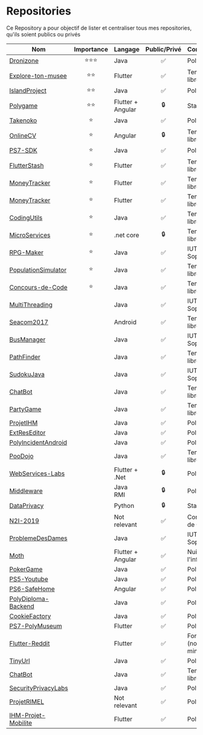 # Repositories

Ce Repository a pour objectif de lister et centraliser tous mes repositories, qu'ils soient publics ou privés



| Nom                                                                     |     Importance     | Langage           |    Public/Privé    | Contexte          |
| ----------------------------------------------------------------------- |:------------------:| ----------------- |:------------------:|:----------------- |
| [Dronizone](https://github.com/AlexBolot/Dronizone)                     | :star::star::star: | Java              | :white_check_mark: | Polytech          |
| [Explore-ton-musee](https://github.com/AlexBolot/Explore-ton-musee)     |    :star::star:    | Flutter           | :white_check_mark: | Temps libre       |
| [IslandProject](https://github.com/AlexBolot/IslandProject)             |    :star::star:    | Java              | :white_check_mark: | Polytech          |
| [Polygame](https://github.com/AlexBolot/Polygame)                       |    :star::star:    | Flutter + Angular |       :lock:       | Stage 3A          |
| [Takenoko](https://github.com/AlexBolot/Takenoko)                       |       :star:       | Java              | :white_check_mark: | Polytech          |
| [OnlineCV](https://github.com/AlexBolot/OnlineCV)                       |       :star:       | Angular           |       :lock:       | Temps libre       |
| [PS7-SDK](https://github.com/AlexBolot/PS7-SDK)                         |       :star:       | Java              | :white_check_mark: | Polytech          |
| [FlutterStash](https://github.com/AlexBolot/FlutterStash)               |       :star:       | Flutter           | :white_check_mark: | Temps libre       |
| [MoneyTracker](https://github.com/AlexBolot/MoneyTracker)               |       :star:       | Flutter           | :white_check_mark: | Temps libre       |
| [MoneyTracker](https://github.com/AlexBolot/MoneyTracker)               |       :star:       | Flutter           | :white_check_mark: | Temps libre       |
| [CodingUtils](https://github.com/AlexBolot/CodingUtils)                 |       :star:       | Java              | :white_check_mark: | Temps libre       |
| [MicroServices](https://github.com/AlexBolot/MicroServices)             |       :star:       | .net core         |       :lock:       | Temps libre       |
| [RPG-Maker](https://github.com/AlexBolot/RPG-Maker)                     |       :star:       | Java              | :white_check_mark: | IUT Nice Sophia   |
| [PopulationSimulator](https://github.com/AlexBolot/PopulationSimulator) |       :star:       | Java              | :white_check_mark: | Temps libre       |
| [Concours-de-Code](https://github.com/AlexBolot/Concours-de-Code)       |       :star:       | Java              | :white_check_mark: | Temps libre       |
| [MultiThreading](https://github.com/AlexBolot/MultiThreading)           |                    | Java              | :white_check_mark: | IUT Nice Sophia   |
| [Seacom2017](https://github.com/AlexBolot/Seacom2017)                   |                    | Android           | :white_check_mark: | Temps libre       |
| [BusManager](https://github.com/AlexBolot/BusManager)                   |                    | Java              | :white_check_mark: | IUT Nice Sophia   |
| [PathFinder](https://github.com/AlexBolot/PathFinder)                   |                    | Java              | :white_check_mark: | Temps libre       |
| [SudokuJava](https://github.com/AlexBolot/SudokuJava)                   |                    | Java              | :white_check_mark: | IUT Nice Sophia   |
| [ChatBot](https://github.com/AlexBolot/ChatBot)                         |                    | Java              | :white_check_mark: | Temps libre       |
| [PartyGame](https://github.com/AlexBolot/PartyGame)                     |                    | Java              | :white_check_mark: | Temps libre       |
| [ProjetIHM](https://github.com/AlexBolot/ProjetIHM)                     |                    | Java              | :white_check_mark: | Polytech          |
| [ExtResEditor](https://github.com/AlexBolot/ExtResEditor)               |                    | Java              | :white_check_mark: | Polytech          |
| [PolyIncidentAndroid](https://github.com/AlexBolot/PolyIncidentAndroid) |                    | Java              | :white_check_mark: | Polytech          |
| [PooDojo](https://github.com/AlexBolot/PooDojo)                         |                    | Java              | :white_check_mark: | Temps libre       |
| [WebServices-Labs](https://github.com/AlexBolot/WebServices-Labs)       |                    | Flutter + .Net    |       :lock:       | Polytech          |
| [Middleware](https://github.com/AlexBolot/Middleware)                   |                    | Java RMI          |       :lock:       | Polytech          |
| [DataPrivacy](https://github.com/AlexBolot/DataPrivacy)                 |                    | Python            |       :lock:       | Stage             |
| [N2I-2019](https://github.com/AlexBolot/N2I-2019)                       |                    | Not relevant      | :white_check_mark: | Concours de Code  |
| [ProblemeDesDames](https://github.com/AlexBolot/ProblemeDesDames)       |                    | Java              | :white_check_mark: | IUT Nice Sophia   |
| [Moth](https://github.com/AlexBolot/Moth)                               |                    | Flutter + Angular | :white_check_mark: | Nuit de l'info    |
| [PokerGame](https://github.com/AlexBolot/PokerGame)                     |                    | Java              | :white_check_mark: | Polytech          |
| [PS5-Youtube](https://github.com/AlexBolot/PS5-Youtube)                 |                    | Java              | :white_check_mark: | Polytech          |
| [PS6-SafeHome](https://github.com/AlexBolot/PS6-SafeHome)               |                    | Angular           | :white_check_mark: | Polytech          |
| [PolyDiploma-Backend](https://github.com/AlexBolot/PolyDiploma-Backend) |                    | Java              | :white_check_mark: | Polytech          |
| [CookieFactory](https://github.com/AlexBolot/CookieFactory)             |                    | Java              | :white_check_mark: | Polytech          |
| [PS7-PolyMuseum](https://github.com/AlexBolot/PS7-PolyMuseum)           |                    | Flutter           | :white_check_mark: | Polytech          |
| [Flutter-Reddit](https://github.com/AlexBolot/Flutter-Reddit)           |                    | Flutter           | :white_check_mark: | Forked (not mine) |
| [TinyUrl](https://github.com/AlexBolot/TinyUrl)                         |                    | Java              | :white_check_mark: | Polytech          |
| [ChatBot](https://github.com/AlexBolot/ChatBot)                         |                    | Java              | :white_check_mark: | Temps libre       |
| [SecurityPrivacyLabs](https://github.com/AlexBolot/SecurityPrivacyLabs) |                    | Java              | :white_check_mark: | Polytech          |
| [ProjetRIMEL](https://github.com/AlexBolot/ProjetRIMEL)                 |                    | Not relevant      | :white_check_mark: | Polytech          |
| [IHM-Projet-Mobilite](https://github.com/AlexBolot/IHM-Projet-Mobilite) |                    | Flutter           | :white_check_mark: | Polytech          |
